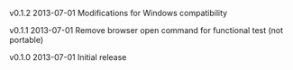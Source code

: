 v0.1.2
  2013-07-01
    Modifications for Windows compatibility

v0.1.1
  2013-07-01
    Remove browser open command for functional test (not portable)

v0.1.0
  2013-07-01
    Initial release
